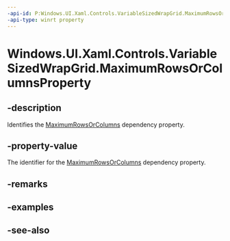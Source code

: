 ```yaml
---
-api-id: P:Windows.UI.Xaml.Controls.VariableSizedWrapGrid.MaximumRowsOrColumnsProperty
-api-type: winrt property
---
```


<!-- Property syntax
public Windows.UI.Xaml.DependencyProperty MaximumRowsOrColumnsProperty { get; }
-->

# Windows.UI.Xaml.Controls.VariableSizedWrapGrid.MaximumRowsOrColumnsProperty

## -description
Identifies the [MaximumRowsOrColumns](variablesizedwrapgrid_maximumrowsorcolumns.md) dependency property.



## -property-value
The identifier for the [MaximumRowsOrColumns](variablesizedwrapgrid_maximumrowsorcolumns.md) dependency property.

## -remarks

## -examples

## -see-also

